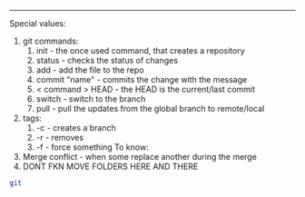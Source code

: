 ***
Special values:
1. git commands:
	1. init - the once used command, that creates a repository
	2. status - checks the status of changes
	3. add - add the file to the repo
	4. commit "name" - commits the change with the message 
	5. < command > HEAD - the HEAD is the current/last commit
	6. switch - switch to the branch 
	7. pull - pull the updates from the global branch to remote/local
2. tags:
	1. -c - creates a branch 
	2. -r - removes 
	3. -f - force something 
To know:
1. Merge conflict - when some replace another during the merge
2. DONT FKN MOVE FOLDERS HERE AND THERE 
```sh
git 
```